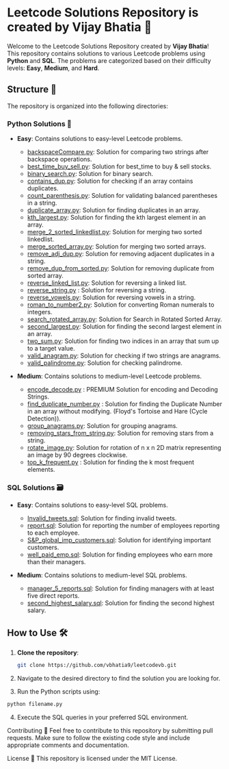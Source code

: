 # Leetcode Solutions Repository is created by Vijay Bhatia 🚀
Welcome to the Leetcode Solutions Repository created by **Vijay Bhatia**! This repository contains solutions to various Leetcode problems using **Python** and **SQL**. The problems are categorized based on their difficulty levels: **Easy**, **Medium**, and **Hard**.

## Structure  📂

The repository is organized into the following directories:

### Python Solutions 🐍


- **Easy**: Contains solutions to easy-level Leetcode problems.
  - [backspaceCompare.py](Easy/backspaceCompare.py): Solution for comparing two strings after backspace operations.
  - [best_time_buy_sell.py](Easy/best_time_buy_sell.py): Solution for best_time to buy & sell stocks.
  - [binary_search.py](Easy/binary_search..py): Solution for binary search.
  - [contains_dup.py](Easy/contains_dup.py): Solution for checking if an array contains duplicates.
  - [count_parenthesis.py](Easy/count_parenthesis.py): Solution for validating balanced parentheses in a string.
  - [duplicate_array.py](Easy/duplicate_array.py): Solution for finding duplicates in an array.
  - [kth_largest.py](Easy/kth_largest.py): Solution for finding the kth largest element in an array.
  - [merge_2_sorted_linkedlist.py](Easy/merge_2_sorted_linkedlist.py): Solution for merging two sorted linkedlist.
  - [merge_sorted_array.py](Easy/merge_sorted_array.py): Solution for merging two sorted arrays.
  - [remove_adj_dup.py](Easy/remove_adj_dup.py): Solution for removing adjacent duplicates in a string.
  - [remove_dup_from_sorted.py](Easy/remove_dup_from_sorted.py): Solution for removing duplicate from sorted array.
  - [reverse_linked_list.py](Easy/reverse_linked_list.py): Solution for reversing a linked list.
  - [reverse_string.py](Easy/reverse_string.py) : Solution for reversing a string.
  - [reverse_vowels.py](Easy/reverse_vowels.py): Solution for reversing vowels in a string.
  - [roman_to_number2.py](Easy/roman_to_number2.py): Solution for converting Roman numerals to integers.
  - [search_rotated_array.py](Easy/search_rotated_array.py): Solution for Search in Rotated Sorted Array.
  - [second_largest.py](Easy/second_largest.py): Solution for finding the second largest element in an array.
  - [two_sum.py](Easy/two_sum.py): Solution for finding two indices in an array that sum up to a target value.
  - [valid_anagram.py](Easy/valid_anagram.py): Solution for checking if two strings are anagrams.
  - [valid_palindrome.py](Easy/valid_palindrome.py): Solution for checking palindrome.


- **Medium**: Contains solutions to medium-level Leetcode problems.
  - [encode_decode.py](Medium/encode_decode.py) : PREMIUM Solution for encoding and Decoding Strings.
  - [find_duplicate_number.py](Medium/find_duplicate_number.py) : Solution for finding the Duplicate Number in an array without modifying. (Floyd's Tortoise and Hare (Cycle Detection)).
  - [group_anagrams.py](Medium/group_anagrams.py): Solution for grouping anagrams.
  - [removing_stars_from_string.py](Medium/removing_stars_from_string.py): Solution for removing stars from a string.
  - [rotate_image.py](Medium/rotate_image.py): Solution for rotation of n x n 2D matrix representing an image by 90 degrees clockwise.
  - [top_k_frequent.py](Medium/top_k_frequent.py) : Solution for finding the k most frequent elements.
    

### SQL Solutions 🗃️

- **Easy**: Contains solutions to easy-level SQL problems.
  - [Invalid_tweets.sql](SQL/Easy/Invalid_tweets.sql): Solution for finding invalid tweets.
  - [report.sql](SQL/Easy/report.sql): Solution for reporting the number of employees reporting to each employee.
  - [S&P_global_imp_customers.sql](SQL/Easy/S&P_global_imp_customers.sql): Solution for identifying important customers.
  - [well_paid_emp.sql](SQL/Easy/well_paid_emp.sql): Solution for finding employees who earn more than their managers.

- **Medium**: Contains solutions to medium-level SQL problems.
  - [manager_5_reports.sql](SQL/Medium/manager_5_reports.sql): Solution for finding managers with at least five direct reports.
  - [second_highest_salary.sql](SQL/Medium/second_highest_salary.sql): Solution for finding the second highest salary.

## How to Use  🛠️

1. **Clone the repository**:
   ```sh
   git clone https://github.com/vbhatia9/leetcodevb.git
   ```

2. Navigate to the desired directory to find the solution you are looking for.
3. Run the Python scripts using:

```sh
python filename.py
```

4. Execute the SQL queries in your preferred SQL environment.

Contributing 🤝
Feel free to contribute to this repository by submitting pull requests. Make sure to follow the existing code style and include appropriate comments and documentation.

License 📜
This repository is licensed under the MIT License.